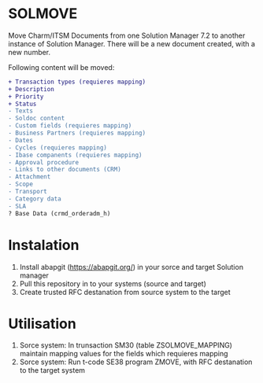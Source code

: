 # SOLMOVE
Move Charm/ITSM Documents from one Solution Manager 7.2 to another instance of Solution Manager. 
There will be a new document created, with a new number.

Following content will be moved:
```diff
+ Transaction types (requieres mapping)
+ Description
+ Priority
+ Status
- Texts
- Soldoc content
- Custom fields (requieres mapping)
- Business Partners (requieres mapping)
- Dates
- Cycles (requieres mapping)
- Ibase companents (requieres mapping)
- Approval procedure
- Links to other documents (CRM)
- Attachment
- Scope
- Transport
- Category data
- SLA
? Base Data (crmd_orderadm_h)
```

# Instalation
1) Install abapgit (https://abapgit.org/) in your sorce and target Solution manager
2) Pull this repository in to your systems (source and target)
3) Create trusted RFC destanation from source system to the target

# Utilisation
1)  Sorce system: In trunsaction SM30 (table ZSOLMOVE_MAPPING) maintain mapping values for the fields which requieres mapping
2)  Sorce system: Run t-code SE38 program ZMOVE, with RFC destanation to the target system 
